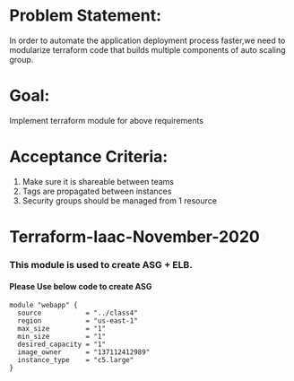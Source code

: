# Problem Statement:
In order to automate the application deployment process faster,we need to modularize terraform code that builds multiple components of auto scaling group.
 
# Goal:
Implement terraform module for above requirements
 
# Acceptance Criteria:
1. Make sure it is shareable between teams
2. Tags are propagated between instances
3. Security groups should be managed from 1 resource
 
# Terraform-Iaac-November-2020
###  This module is used to create ASG +  ELB.
####  Please Use below code to create ASG



```
module "webapp" {
  source           = "../class4"
  region           = "us-east-1"
  max_size         = "1"
  min_size         = "1"
  desired_capacity = "1"
  image_owner      = "137112412989"
  instance_type    = "c5.large"
}
